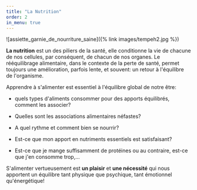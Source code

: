 ```yaml
---
title: "La Nutrition"
order: 2
in_menu: true
---
```

![assiette_garnie_de_nourriture_saine]({% link images/tempeh2.jpg %})

**La nutrition** est un des piliers de la santé, elle conditionne la vie de chacune de nos cellules, par conséquent, de chacun de nos organes. Le rééquilibrage alimentaire, dans le contexte de la perte de santé, permet toujours une amélioration, parfois lente, et souvent: un retour à l'équilibre de l'organisme.

Apprendre à s'alimenter est essentiel à l'équilibre global de notre être:

- quels types d'aliments consommer pour des apports équilibrés, comment les associer?

- Quelles sont les associations alimentaires néfastes?

- A quel rythme et comment bien se nourrir?

- Est-ce que mon apport en nutriments essentiels est satisfaisant?

- Est-ce que je mange suffisamment de protéines ou au contraire, est-ce que j'en consomme trop,...

S'alimenter vertueusement est **un plaisir** et **une nécessité** qui nous apportent un équilibre tant physique que psychique, tant émotionnel qu'énergétique! 